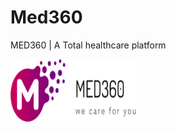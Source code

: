 # Med360
MED360 | A Total healthcare platform

<a href="https://github.com/vaisakhv/Med360"><img src="https://raw.githubusercontent.com/vaisakhv/Med360/beta_01/static/med.png?token=AE66CTH7XMZZTJJJ23RPZYC66YIVU" width="200" height="100"/></a>

